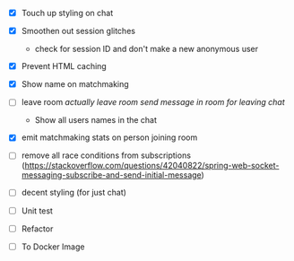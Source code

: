 - [x] Touch up styling on chat
- [x] Smoothen out session glitches
  * check for session ID and don't make a new anonymous user
- [x] Prevent HTML caching
- [x] Show name on matchmaking

- [ ] leave room
  *actually leave room*
  *send message in room for leaving chat*
  * Show all users names in the chat

- [x] emit matchmaking stats on person joining room
- [ ] remove all race conditions from subscriptions
    (https://stackoverflow.com/questions/42040822/spring-web-socket-messaging-subscribe-and-send-initial-message)

- [ ] decent styling (for just chat)
- [ ] Unit test
- [ ] Refactor
- [ ] To Docker Image
